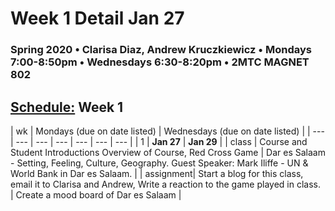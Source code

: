 # Week 1 Detail Jan 27

### Spring 2020 • Clarisa Diaz, Andrew Kruczkiewicz • Mondays 7:00-8:50pm • Wednesdays 6:30-8:20pm • 2MTC MAGNET 802

## [Schedule:](./) Week 1

| wk | Mondays \(due on date listed\) | Wednesdays \(due on date listed\) |
| --- | --- | --- | --- | --- | --- | --- |
| 1 | **Jan 27** | **Jan 29** |
| class | Course and Student Introductions Overview of Course, Red Cross Game | Dar es Salaam - Setting, Feeling, Culture, Geography.  Guest Speaker: Mark Iliffe - UN & World Bank in Dar es Salaam.   |
| assignment| Start a blog for this class, email it to Clarisa and Andrew, Write a reaction to the game played in class.  |  Create a mood board of Dar es Salaam | 

